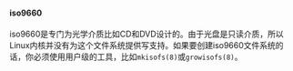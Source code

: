 #### iso9660

iso9660是专门为光学介质比如CD和DVD设计的。由于光盘是只读介质，所以Linux内核并没有为这个文件系统提供写支持。如果要创建iso9660文件系统的话，你必须使用用户级的工具，比如`mkisofs(8)`或`growisofs(8)`。
